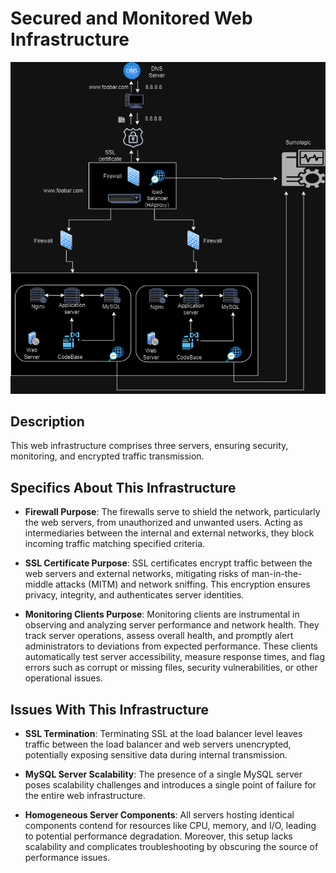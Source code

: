 # Secured and Monitored Web Infrastructure

![Image of a secured and monitored infrastructure](2-secured_and_monitored_web_infrastructure.drawio.PNG)

## Description

This web infrastructure comprises three servers, ensuring security, monitoring, and encrypted traffic transmission.

## Specifics About This Infrastructure

- **Firewall Purpose**: The firewalls serve to shield the network, particularly the web servers, from unauthorized and unwanted users. Acting as intermediaries between the internal and external networks, they block incoming traffic matching specified criteria.

- **SSL Certificate Purpose**: SSL certificates encrypt traffic between the web servers and external networks, mitigating risks of man-in-the-middle attacks (MITM) and network sniffing. This encryption ensures privacy, integrity, and authenticates server identities.

- **Monitoring Clients Purpose**: Monitoring clients are instrumental in observing and analyzing server performance and network health. They track server operations, assess overall health, and promptly alert administrators to deviations from expected performance. These clients automatically test server accessibility, measure response times, and flag errors such as corrupt or missing files, security vulnerabilities, or other operational issues.

## Issues With This Infrastructure

- **SSL Termination**: Terminating SSL at the load balancer level leaves traffic between the load balancer and web servers unencrypted, potentially exposing sensitive data during internal transmission.

- **MySQL Server Scalability**: The presence of a single MySQL server poses scalability challenges and introduces a single point of failure for the entire web infrastructure.

- **Homogeneous Server Components**: All servers hosting identical components contend for resources like CPU, memory, and I/O, leading to potential performance degradation. Moreover, this setup lacks scalability and complicates troubleshooting by obscuring the source of performance issues.
